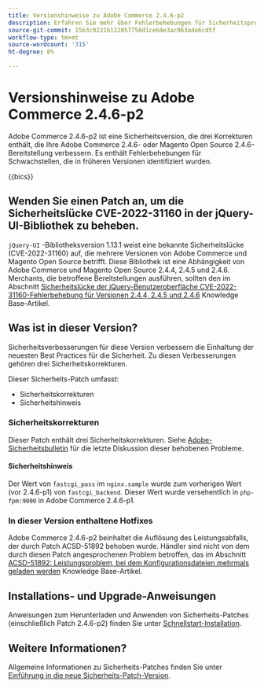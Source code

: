 ```yaml
---
title: Versionshinweise zu Adobe Commerce 2.4.6-p2
description: Erfahren Sie mehr über Fehlerbehebungen für Sicherheitsprobleme in der Adobe Commerce-Version 2.4.6-p2.
source-git-commit: 15b3c0221b122057756d1ceb4e3ac963ade6cd5f
workflow-type: tm+mt
source-wordcount: '315'
ht-degree: 0%

---
```



# Versionshinweise zu Adobe Commerce 2.4.6-p2

Adobe Commerce 2.4.6-p2 ist eine Sicherheitsversion, die drei Korrekturen enthält, die Ihre Adobe Commerce 2.4.6- oder Magento Open Source 2.4.6-Bereitstellung verbessern. Es enthält Fehlerbehebungen für Schwachstellen, die in früheren Versionen identifiziert wurden.

{{bics}}

## Wenden Sie einen Patch an, um die Sicherheitslücke CVE-2022-31160 in der jQuery-UI-Bibliothek zu beheben.

`jQuery-UI` -Bibliotheksversion 1.13.1 weist eine bekannte Sicherheitslücke (CVE-2022-31160) auf, die mehrere Versionen von Adobe Commerce und Magento Open Source betrifft. Diese Bibliothek ist eine Abhängigkeit von Adobe Commerce und Magento Open Source 2.4.4, 2.4.5 und 2.4.6. Merchants, die betroffene Bereitstellungen ausführen, sollten den im Abschnitt [Sicherheitslücke der jQuery-Benutzeroberfläche CVE-2022-31160-Fehlerbehebung für Versionen 2.4.4, 2.4.5 und 2.4.6](https://experienceleague.adobe.com/docs/commerce-knowledge-base/kb/troubleshooting/known-issues-patches-attached/jquery-cve-2022-31160-fix-2.4.4-2.4.5-2.4.6.html) Knowledge Base-Artikel.

## Was ist in dieser Version?

Sicherheitsverbesserungen für diese Version verbessern die Einhaltung der neuesten Best Practices für die Sicherheit. Zu diesen Verbesserungen gehören drei Sicherheitskorrekturen.

Dieser Sicherheits-Patch umfasst:

* Sicherheitskorrekturen
* Sicherheitshinweis

### Sicherheitskorrekturen

Dieser Patch enthält drei Sicherheitskorrekturen. Siehe [Adobe-Sicherheitsbulletin](https://helpx.adobe.com/security/products/magento/apsb23-42.html) für die letzte Diskussion dieser behobenen Probleme.


#### Sicherheitshinweis

Der Wert von `fastcgi_pass` im `nginx.sample` wurde zum vorherigen Wert (vor 2.4.6-p1) von `fastcgi_backend`. Dieser Wert wurde versehentlich in `php-fpm:9000` in Adobe Commerce 2.4.6-p1.

### In dieser Version enthaltene Hotfixes

Adobe Commerce 2.4.6-p2 beinhaltet die Auflösung des Leistungsabfalls, der durch Patch ACSD-51892 behoben wurde. Händler sind nicht von dem durch diesen Patch angesprochenen Problem betroffen, das im Abschnitt [ACSD-51892: Leistungsproblem, bei dem Konfigurationsdateien mehrmals geladen werden](https://experienceleague.adobe.com/docs/commerce-knowledge-base/kb/support-tools/patches/v1-1-33/acsd-51892-performance-issue-where-config-files-load-multiple-times.html) Knowledge Base-Artikel.


## Installations- und Upgrade-Anweisungen

Anweisungen zum Herunterladen und Anwenden von Sicherheits-Patches (einschließlich Patch 2.4.6-p2) finden Sie unter [Schnellstart-Installation](../../../installation/composer.md).

## Weitere Informationen?

Allgemeine Informationen zu Sicherheits-Patches finden Sie unter [Einführung in die neue Sicherheits-Patch-Version](https://community.magento.com/t5/Magento-DevBlog/Introducing-the-New-Security-Patch-Release/ba-p/141287).
